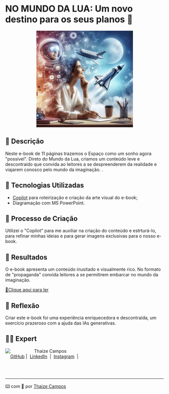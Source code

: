 # NO MUNDO DA LUA: Um novo destino para os seus planos 🌌

<p align="center">
<a href="https://github.com/Thaizebmc/lab-natty-or-not/"><img src="assets/capared.jpg" alt="Na Corda Bamba"></a>
</p>

## 📒 Descrição
Neste e-book de 11 páginas trazemos o Espaço como um sonho agora "possível". Direto do Mundo da Lua, criamos um conteúdo leve e descontraído que convida ao leitores a se despreenderem da realidade e viajarem conosco pelo mundo da imaginação.
.

## 🤖 Tecnologias Utilizadas
- [Copilot](https://copilot.microsoft.com/onboarding) para roteirização e criação da arte visual do e-book;
- Diagramação com MS PowerPoint.

## 🧐 Processo de Criação
Utilizei o "Copilot" para me auxiliar na criação do conteúdo e estrturá-lo, para refinar minhas ideias e para gerar imagens exclusivas para o nosso e-book. 

## 🚀 Resultados
O e-book apresenta um conteúdo inusitado e visualmente rico. No formato de "propaganda" convida leitores a se permitirem embarcar no mundo da imaginação.

<a href="output/EBOOK MUNDO DA LUA.pdf" title="View PDF now"> 📕Clique aqui para ler</a>

## 💭 Reflexão
Criar este e-book foi uma experiência enriquecedora e descontraída, um exercício prazeroso com a ajuda das IAs generativas.

## 👨‍💻 Expert

<p>
    <img 
      align=left 
      margin=10 
      width=80 
      src="https://avatars.githubusercontent.com/u/189490122?v=4"
    />
    <p>&nbsp&nbsp&nbspThaize Campos<br>
    &nbsp&nbsp&nbsp
    <a href="https://github.com/Thaizebmc/">
    GitHub</a>&nbsp;|&nbsp;
    <a href="https://www.linkedin.com/in/thaize-barbosa-mendes-campos-63b47427a/">LinkedIn</a>
&nbsp;|&nbsp;
    <a href="https://www.instagram.com/camposthaize/">
    Instagram</a>
&nbsp;|&nbsp;</p>
</p>
<br/><br/>
<p>

---

⌨️ com 💜 por [Thaize Campos](https://github.com/Thaizebmc/)
